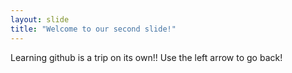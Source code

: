 ```yaml
---
layout: slide
title: "Welcome to our second slide!"
---
```

Learning github is a trip on its own!!
Use the left arrow to go back!
